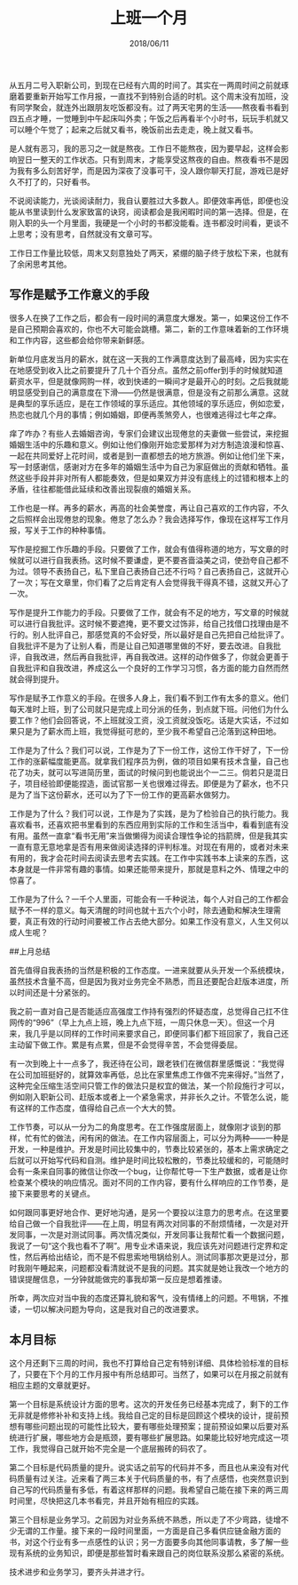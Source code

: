 ﻿---
title: 上班一个月
date: 2018/06/11
categories: 随笔文章
---

从五月二号入职新公司，到现在已经有六周的时间了。其实在一两周时间之前就琢磨着要重新开始写工作月报，一直找不到特别合适的时机。这个周末没有加班，没有同学聚会，就连外出跟朋友吃饭都没有。过了两天宅男的生活——熬夜看书看到四五点才睡，一觉睡到中午起床叫外卖；午饭之后再看半个小时书，玩玩手机就又可以睡个午觉了；起来之后就又看书，晚饭前出去走走，晚上就又看书。

是人就有恶习，我的恶习之一就是熬夜。工作日不能熬夜，因为要早起，这样会影响翌日一整天的工作状态。只有到周末，才能享受这熬夜的自由。熬夜看书不是因为我有多么刻苦好学，而是因为深夜了没事可干，没人跟你聊天打屁，游戏已是好久不打了的，只好看书。

<!-- more -->

不说阅读能力，光谈阅读耐力，我自认要胜过大多数人。即便效率再低，即便也没能从书里读到什么发家致富的诀窍，阅读都会是我闲暇时间的第一选择。但是，在刚入职的头一个月里面，我硬是一个小时的书都没能看。连书都没时间看，更谈不上思考；没有思考，自然就没有文章可写。

工作日工作量比较低，周末又刻意独处了两天，紧绷的脑子终于放松下来，也就有了余闲思考其他。

## 写作是赋予工作意义的手段

很多人在换了工作之后，都会有一段时间的满意度大爆发。第一，如果这份工作不是自己预期会喜欢的，你也不大可能会跳槽。第二，新的工作意味着新的工作环境和工作内容，这些都会给你带来新鲜感。

新单位月底发当月的薪水，就在这一天我的工作满意度达到了最高峰，因为实实在在地感受到收入比之前要提升了几十个百分点。虽然之前offer到手的时候就知道薪资水平，但是就像网购一样，收到快递的一瞬间才是最开心的时刻。之后我就能明显感受到自己的满意度在下滑——仍然是很满意，但是没有之前那么满意。这就是典型的享乐适应，是在工作领域的享乐适应。其他领域的享乐适应，例如恋爱，热恋也就几个月的事情；例如婚姻，即便再羡煞旁人，也很难逃得过七年之痒。

痒了咋办？有些人去婚姻咨询，专家们会建议出现倦怠的夫妻做一些尝试，来挖掘婚姻生活中的乐趣和意义。例如让他们像刚开始恋爱那样为对方制造浪漫和惊喜、一起在共同爱好上花时间，或者是到一直都想去的地方旅游。例如让他们坐下来，写一封感谢信，感谢对方在多年的婚姻生活中为自己为家庭做出的贡献和牺牲。虽然这些手段并非对所有人都能奏效，但是如果双方并没有底线上的过错和根本上的矛盾，往往都能借此延续和改善出现裂痕的婚姻关系。

工作也是一样。再多的薪水，再高的社会美誉度，再让自己喜欢的工作内容，不久之后照样会出现倦怠的现象。倦怠了怎么办？我会选择写作，像现在这样写工作月报，写关于工作的种种事情。

写作是挖掘工作乐趣的手段。只要做了工作，就会有值得称道的地方，写文章的时候就可以进行自我表扬。这时候不要谦虚，更不要吝啬溢美之词，使劲夸自己都不为过。领导不表扬自己，私下里自己表扬自己还不行吗？自己表扬自己，这就开心了一次；写在文章里，你们看了之后肯定有人会觉得我干得真不错，这就又开心了一次。

写作是提升工作能力的手段。只要做了工作，就会有不足的地方，写文章的时候就可以进行自我批评。这时候不要遮掩，更不要文过饰非，给自己找借口找理由是不行的。别人批评自己，那感觉真的不会好受，所以最好是自己先把自己给批评了。自我批评不是为了让别人看，而是让自己知道哪里做的不好，要去改进。自我批评，自我改进，然后再自我批评，再自我改进。这样的动作做多了，你就会更善于自我批评和自我改进，养成这么一个良好的工作学习习惯，各方面的能力自然而然就会得到提升。

写作是赋予工作意义的手段。在很多人身上，我们看不到工作有太多的意义。他们每天准时上班，到了公司就只是完成上司分派的任务，到点就下班。问他们为什么要工作？他们会回答说，不上班就没工资，没工资就没饭吃。话是大实话，不过如果只是为了薪水而上班，我觉得挺可悲的，至少我不希望自己沦落到这种田地。

工作是为了什么？我们可以说，工作是为了下一份工作，这份工作干好了，下一份工作的涨薪幅度能更高。就拿我们程序员为例，做的项目如果有技术含量，自己也花了功夫，就可以写进简历里，面试的时候问到也能说出个一二三。倘若只是混日子，项目经验即便能捏造，面试官那一关也很难过得去。即便是为了薪水，也不只是为了当下这份薪水，还可以为了下一份工作的更高薪水做努力。

工作是为了什么？我们可以说，工作是为了实践，是为了检验自己的执行能力。我喜欢看书，还喜欢把书里看到的东西应用到实际的工作和生活当中，看看到底有没有用。虽然一直拿“看书无用”来当做懒得为阅读合理性争论的挡箭牌，但是我其实一直有意无意地拿是否有用来做阅读选择的评判标准。对现在有用的，或者对未来有用的，我才会花时间去阅读去思考去实践。在工作中实践书本上读来的东西，这本身就是一件非常有趣的事情。如果还能带来提升，那就是意料之外、情理之中的惊喜了。

工作是为了什么？一千个人里面，可能会有一千种说法，每个人对自己的工作都会赋予不一样的意义。每天清醒的时间也就十五六个小时，除去通勤和解决生理需要，真正有效的行动时间要被工作占去绝大部分。如果工作没有意义，人生又何以成人生呢？

##上月总结

首先值得自我表扬的当然是积极的工作态度。一进来就要从头开发一个系统模块，虽然技术含量不高，但是因为我对业务完全不熟悉，而且还要配合赶版本进度，所以时间还是十分紧张的。

我之前一直对自己是否能适应高强度工作持有强烈的怀疑态度，总觉得自己扛不住网传的“996”（早上九点上班，晚上九点下班，一周只休息一天）。但这一个月来，我几乎是以同样的工作时间来要求自己，即便同事们都下班回家了，我自己还主动留下做工作。累是有点累，但是不会觉得辛苦，不会觉得委屈。

有一次到晚上十一点多了，我还待在公司，跟老铁们在微信群里感慨说：“我觉得在公司加班挺好的，就算效率再低，总比在家里焦虑工作做不完来得好。”当然了，这种完全压缩生活空间只管工作的做法只是权宜的做法，某一个阶段施行才可以，例如刚入职新公司、赶版本或者上一个紧急需求，并非长久之计。不管怎么说，能有这样的工作态度，值得给自己点一个大大的赞。

工作节奏，可以从一分为二的角度思考。在工作强度层面上，就像刚才谈到的那样，忙有忙的做法，闲有闲的做法。在工作内容层面上，可以分为两种——一种是开发，一种是维护。开发是时间比较集中的，节奏比较紧张的，基本上需求确定之后就可以开始写代码和自测。维护是时间比较松散的，节奏比较缓和的，可能随时会有一条来自同事的微信让你改一个bug，让你帮忙导一下生产数据，或者是让你检查某个模块的响应情况。面对不同的工作内容，要有什么样响应的工作节奏，是接下来要思考的关键点。

如何跟同事更好地合作、更好地沟通，是另一个要投以注意力的思考点。在这里要给自己做一个自我批评——在上周，明显有两次对同事的不耐烦情绪，一次是对开发同事，一次是对测试同事。两次情况类似，开发同事让我帮忙看一个数据问题，我说了一句“这个我也看不了啊”。用专业术语来说，我应该先对问题进行定界和定性，然后再给出结论，而不是不假思索地甩锅给别人。测试同事那次更是过分，那时我刚午睡起来，问题都没看清就说不是我的问题。其实就是她让我改一个地方的错误提醒信息，一分钟就能做完的事我却第一反应是想着推诿。

所幸，两次应对当中我的态度还算礼貌和客气，没有情绪上的问题。不甩锅，不推诿，一切以解决问题为导向，这是我对自己的改进要求。

## 本月目标

这个月还剩下三周的时间，我也不打算给自己定有特别详细、具体检验标准的目标了，只要在下个月的工作月报中有所总结即可。当然了，如果可以在月报之前就有相应主题的文章就更好。

第一个目标是系统设计方面的思考。这次的开发任务已经基本完成了，剩下的工作无非就是修修补补和支持上线。我给自己定的目标是回顾这个模块的设计，提前预想有哪些问题出现的可能性比较大，要有哪些处理预案；提前预设如果以后要对系统进行扩展，哪些地方会是瓶颈，要有哪些扩展思路。如果能比较好地完成这一项工作，我觉得自己就开始不完全是一个底层搬砖的码农了。

第二个目标是代码质量的提升。说实话之前写的代码并不多，而且也从来没有对代码质量有过关注。近来看了两三本关于代码质量的书，有了点感悟，也突然意识到自己写的代码质量有多低，有着这样那样的问题。我希望自己能在接下来的两三周时间里，尽快把这几本书看完，并且开始有相应的实践。

第三个目标是业务学习。之前因为对业务系统不熟悉，所以走了不少弯路，徒增不少无谓的工作量。接下来的一段时间里面，一方面是自己多看供应链金融方面的书，对这个行业有多一点感性的认识；另一方面要多向其他同事请教，多了解一些现有系统的业务知识，即便是那些暂时看来跟自己的岗位联系没那么紧密的系统。

技术进步和业务学习，要齐头并进才行。
